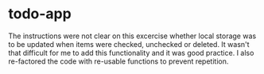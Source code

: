 # todo-app
The instructions were not clear on this excercise whether local storage was to be updated when items were checked, unchecked or deleted. It wasn't that difficult for me to add this functionality and it was good practice. I also re-factored the code with re-usable functions to prevent repetition.
